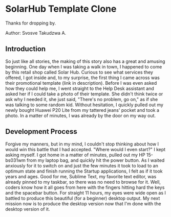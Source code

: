 # SolarHub Template Clone

Thanks for dropping by.

Author: Svosve Takudzwa A.

## Introduction

So just like all stories, the making of this story also has a great and amusing beginning. One day when I was taking a walk in town, I happened to come by this retail shop called Solar Hub. Curious to see what services they offered, I got inside and, to my surprise, the first thing I came across was their promotional template (link in description). Before I was even asked how they could help me, I went straight to the Help Desk assistant and asked her if I could take a photo of their template. She didn't think twice or ask why I needed it, she just said, "There's no problem, go on," as if she was talking to some random kid. Without hesitation, I quickly pulled out my newly bought Huawei P20 Lite from my tattered jeans' pocket and took a photo. In a matter of minutes, I was already by the door on my way out.

## Development Process

Forgive my manners, but in my mind, I couldn't stop thinking about how I would win this battle that I had accepted. "Where would I even start?" I kept asking myself. I got home in a matter of minutes, pulled out my HP 15-bs031wm from my laptop bag, and quickly hit the power button. As I waited anxiously for it to switch on and just the few minutes it took to load to an optimum state and finish running the Startup applications, I felt as if it took years and ages. Good for me, Sublime Text, my favorite text editor, was already pinned to my taskbar, so there was no need to browse for it. Well, coders know how it all goes from here with the fingers hitting hard the keys and the spacebar button. For straight 11 hours, my eyes were wide open as I battled to produce this beautiful (for a beginner) desktop output. My next mission now is to produce the desktop version now that I'm done with the desktop version of it.
